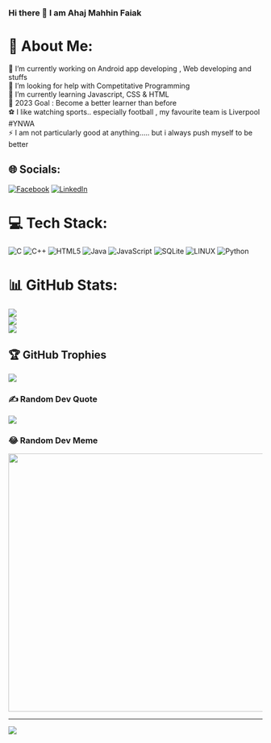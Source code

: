 ### Hi there 👋 I am Ahaj Mahhin Faiak
# 💫 About Me:
🔭 I’m currently working on Android app developing , Web developing and stuffs<br>🤝 I’m looking for help with Competitative Programming<br>🌱 I’m currently learning Javascript, CSS & HTML<br> 🥊 2023 Goal : Become a better learner than before<br>⚽ I like watching sports.. especially football , my favourite team is Liverpool  <br>      #YNWA<br>⚡ I am not particularly good at anything..... but i always push myself to be better


## 🌐 Socials:
[![Facebook](https://img.shields.io/badge/Facebook-%231877F2.svg?logo=Facebook&logoColor=white)](https://facebook.com/https://www.facebook.com/gintoki.sataka58) [![LinkedIn](https://img.shields.io/badge/LinkedIn-%230077B5.svg?logo=linkedin&logoColor=white)](https://linkedin.com/in/https://www.linkedin.com/in/azmain-faiak-955a6a261/) 

# 💻 Tech Stack:
![C](https://img.shields.io/badge/c-%2300599C.svg?style=for-the-badge&logo=c&logoColor=white) ![C++](https://img.shields.io/badge/c++-%2300599C.svg?style=for-the-badge&logo=c%2B%2B&logoColor=white) ![HTML5](https://img.shields.io/badge/html5-%23E34F26.svg?style=for-the-badge&logo=html5&logoColor=white) ![Java](https://img.shields.io/badge/java-%23ED8B00.svg?style=for-the-badge&logo=java&logoColor=white) ![JavaScript](https://img.shields.io/badge/javascript-%23323330.svg?style=for-the-badge&logo=javascript&logoColor=%23F7DF1E) ![SQLite](https://img.shields.io/badge/sqlite-%2307405e.svg?style=for-the-badge&logo=sqlite&logoColor=white) ![LINUX](https://img.shields.io/badge/Linux-FCC624?style=for-the-badge&logo=linux&logoColor=black) ![Python](https://img.shields.io/badge/python-3670A0?style=for-the-badge&logo=python&logoColor=ffdd54)
# 📊 GitHub Stats:
![](https://github-readme-stats.vercel.app/api?username=TerrorBlood47&theme=radical&hide_border=false&include_all_commits=false&count_private=false)<br/>
![](https://github-readme-streak-stats.herokuapp.com/?user=TerrorBlood47&theme=radical&hide_border=false)<br/>
![](https://github-readme-stats.vercel.app/api/top-langs/?username=TerrorBlood47&theme=radical&hide_border=false&include_all_commits=false&count_private=false&layout=compact)

## 🏆 GitHub Trophies
![](https://github-profile-trophy.vercel.app/?username=TerrorBlood47&theme=chalk&no-frame=true&no-bg=false&margin-w=4)

### ✍️ Random Dev Quote
![](https://quotes-github-readme.vercel.app/api?type=vetical&theme=radical)

### 😂 Random Dev Meme
<img src="https://rm.up.railway.app/" width="512px"/>

---
[![](https://visitcount.itsvg.in/api?id=TerrorBlood47&icon=8&color=4)](https://visitcount.itsvg.in)

<!-- Proudly created with GPRM ( https://gprm.itsvg.in ) -->
